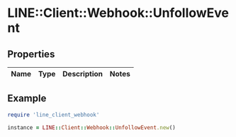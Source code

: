 # LINE::Client::Webhook::UnfollowEvent

## Properties

| Name | Type | Description | Notes |
| ---- | ---- | ----------- | ----- |

## Example

```ruby
require 'line_client_webhook'

instance = LINE::Client::Webhook::UnfollowEvent.new()
```

